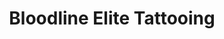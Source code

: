 ---
title: "Bloodline Elite Tattooing"
url: /oklahoma-city/bloodline-elite-tattooing/
shop: Tattoo
---